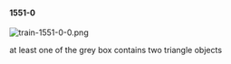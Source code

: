 #### 1551-0
![train-1551-0-0.png](https://github.com/lil-lab/nlvr/raw/master/nlvr/train/images/69/train-1551-0-0.png "train-1551-0-0.png")

at least one of the grey box contains two triangle objects